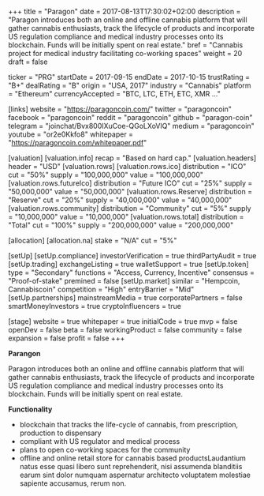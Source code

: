 +++
title = "Paragon"
date = 2017-08-13T17:30:02+02:00
description = "Paragon introduces both an online and offline cannabis platform that will gather cannabis enthusiasts, track the lifecycle of products and incorporate US regulation compliance and medical industry processes onto its blockchain. Funds will be initially spent on real estate."
bref = "Cannabis project for medical industry facilitating co-working spaces"
weight = 20
draft = false

ticker = "PRG"
startDate = 2017-09-15
endDate = 2017-10-15
trustRating = "B+"
dealRating = "B"
origin = "USA, 2017"
industry = "Cannabis"
platform = "Ethereum"
currencyAccepted = "BTC, LTC, ETH, ETC, XMR ..."

[links]
  website = "https://paragoncoin.com/"
  twitter = "paragoncoin"
  facebook = "paragoncoin"
  reddit = "paragoncoin"
  github = "paragon-coin"
  telegram = "joinchat/Bvx800IXuCoe-QGoLXoVlQ"
  medium = "paragoncoin"
  youtube = "or2e0Kkfo8"
  whitepaper = "https://paragoncoin.com/whitepaper.pdf"

[valuation]
  [valuation.info]
    recap = "Based on hard cap."
  [valuation.headers]
    header = "USD"
  [valuation.rows]
    [valuation.rows.ico]
      distribution = "ICO"
      cut = "50%"
      supply = "100,000,000"
      value = "100,000,000"
    [valuation.rows.futureIco]
      distribution = "Future ICO"
      cut = "25%"
      supply = "50,000,000"
      value = "50,000,000"
    [valuation.rows.Reserve]
      distribution = "Reserve"
      cut = "20%"
      supply = "40,000,000"
      value = "40,000,000"
    [valuation.rows.community]
      distribution = "Community"
      cut = "5%"
      supply = "10,000,000"
      value = "10,000,000"
    [valuation.rows.total]
      distribution = "Total"
      cut = "100%"
      supply = "200,000,000"
      value = "200,000,000"

[allocation]
  [allocation.na]
    stake = "N/A"
    cut = "5%"

[setUp]
  [setUp.compliance]
    investorVerification = true
    thirdPartyAudit = true
  [setUp.trading]
    exchangeListing = true
    walletSupport = true
  [setUp.token]
    type = "Secondary"
    functions = "Access, Currency, Incentive"
    consensus = "Proof-of-stake"
    premined = false
  [setUp.market]
    similar = "Hempcoin, Cannabiscoin"
    competition = "High"
    entryBarrier = "Mid"
  [setUp.partnerships]
    mainstreamMedia = true
    corporatePartners = false
    smartMoneyInvestors = true
    cryptoInfluencers = true

[stage]
  website = true
  whitepaper = true
  initialCode = true
  mvp = false
  openDev = false
  beta = false
  workingProduct = false
  community = false
  expansion = false
  profit = false
+++

**Parangon**

Paragon introduces both an online and offline cannabis platform that will gather cannabis enthusiasts, track the lifecycle of products and incorporate US regulation compliance and medical industry processes onto its blockchain. Funds will be initially spent on real estate.

**Functionality**

* blockchain that tracks the life-cycle of cannabis, from prescription, production to dispensary
* compliant with US regulator and medical process
* plans to open co-working spaces for the community
* offline and online retail store for cannabis based productsLaudantium natus esse quasi libero sunt reprehenderit, nisi assumenda blanditiis earum sint dolor numquam aspernatur architecto voluptatem molestiae sapiente accusamus, rerum non.
